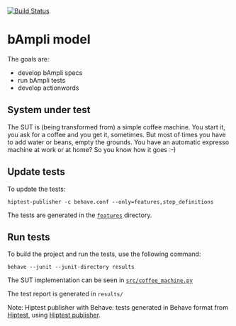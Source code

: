 [![Build Status](https://api.travis-ci.org/bampli/model.svg?branch=master)](https://travis-ci.org/bampli/model)

# bAmpli model

The goals are:

 * develop bAmpli specs
 * run bAmpli tests
 * develop actionwords

System under test
------------------

The SUT is (being transformed from) a simple coffee machine. You start it, you ask for a coffee and you get it, sometimes. But most of times you have to add water or beans, empty the grounds. You have an automatic expresso machine at work or at home? So you know how it goes :-)

Update tests
-------------

To update the tests:

    hiptest-publisher -c behave.conf --only=features,step_definitions

The tests are generated in the [``features``](https://github.com/hiptest/hps-behave/tree/master/features) directory.

Run tests
---------

To build the project and run the tests, use the following command:

    behave --junit --junit-directory results

The SUT implementation can be seen in [``src/coffee_machine.py``](https://github.com/hiptest/hps-behave/blob/master/src/coffee_machine.py)

The test report is generated in ```results/```

Note: Hiptest publisher with Behave: tests generated in Behave format from [Hiptest](https://hiptest.com), using [Hiptest publisher](https://github.com/hiptest/hiptest-publisher).

